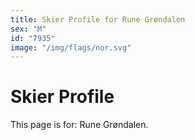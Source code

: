 ```yaml
---
title: Skier Profile for Rune Grøndalen
sex: "M"
id: "7935"
image: "/img/flags/nor.svg" 
---
```


# Skier Profile

This page is for: Rune Grøndalen.
    